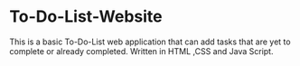 # To-Do-List-Website
This is a basic To-Do-List web application that can add tasks that are yet to complete or already completed. Written in HTML ,CSS and Java Script. 
